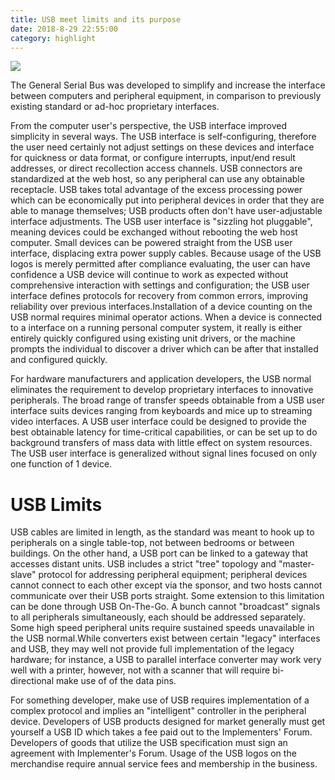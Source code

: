 ```yaml
---
title: USB meet limits and its purpose
date: 2018-8-29 22:55:00
category: highlight
---
```


![](/img/2.jpg)

The General Serial Bus was developed to simplify and increase the interface between computers and peripheral equipment, in comparison to previously existing standard or ad-hoc proprietary interfaces.

<!-- more -->

From the computer user's perspective, the USB interface improved simplicity in several ways. The USB interface is self-configuring, therefore the user need certainly not adjust settings on these devices and interface for quickness or data format, or configure interrupts, input/end result addresses, or direct recollection access channels. USB connectors are standardized at the web host, so any peripheral can use any obtainable receptacle. USB takes total advantage of the excess processing power which can be economically put into peripheral devices in order that they are able to manage themselves; USB products often don't have user-adjustable interface adjustments. The USB user interface is "sizzling hot pluggable", meaning devices could be exchanged without rebooting the web host computer. Small devices can be powered straight from the USB user interface, displacing extra power supply cables. Because usage of the USB logos is merely permitted after compliance evaluating, the user can have confidence a USB device will continue to work as expected without comprehensive interaction with settings and configuration; the USB user interface defines protocols for recovery from common errors, improving reliability over previous interfaces.Installation of a device counting on the USB normal requires minimal operator actions. When a device is connected to a interface on a running personal computer system, it really is either entirely quickly configured using existing unit drivers, or the machine prompts the individual to discover a driver which can be after that installed and configured quickly.

For hardware manufacturers and application developers, the USB normal eliminates the requirement to develop proprietary interfaces to innovative peripherals. The broad range of transfer speeds obtainable from a USB user interface suits devices ranging from keyboards and mice up to streaming video interfaces. A USB user interface could be designed to provide the best obtainable latency for time-critical capabilities, or can be set up to do background transfers of mass data with little effect on system resources. The USB user interface is generalized without signal lines focused on only one function of 1 device.

# USB Limits

USB cables are limited in length, as the standard was meant to hook up to peripherals on a single table-top, not between bedrooms or between buildings. On the other hand, a USB port can be linked to a gateway that accesses distant units. USB includes a strict "tree" topology and "master-slave" protocol for addressing peripheral equipment; peripheral devices cannot connect to each other except via the sponsor, and two hosts cannot communicate over their USB ports straight. Some extension to this limitation can be done through USB On-The-Go. A bunch cannot "broadcast" signals to all peripherals simultaneously, each should be addressed separately. Some high speed peripheral units require sustained speeds unavailable in the USB normal.While converters exist between certain "legacy" interfaces and USB, they may well not provide full implementation of the legacy hardware; for instance, a USB to parallel interface converter may work very well with a printer, however, not with a scanner that will require bi-directional make use of of the data pins.

For something developer, make use of USB requires implementation of a complex protocol and implies an "intelligent" controller in the peripheral device. Developers of USB products designed for market generally must get yourself a USB ID which takes a fee paid out to the Implementers' Forum. Developers of goods that utilize the USB specification must sign an agreement with Implementer's Forum. Usage of the USB logos on the merchandise require annual service fees and membership in the business.
